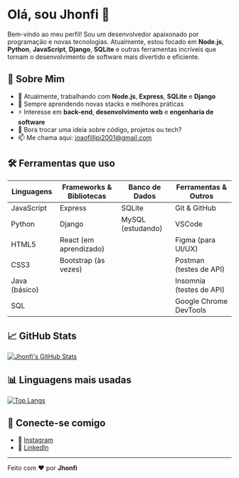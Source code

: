 # Olá, sou **Jhonfi** 👋

Bem-vindo ao meu perfil! Sou um desenvolvedor apaixonado por programação e novas tecnologias. Atualmente, estou focado em **Node.js**, **Python**, **JavaScript**, **Django**, **SQLite** e outras ferramentas incríveis que tornam o desenvolvimento de software mais divertido e eficiente.

## 🚀 Sobre Mim

- 🔭 Atualmente, trabalhando com **Node.js**, **Express**, **SQLite** e **Django**
- 🌱 Sempre aprendendo novas stacks e melhores práticas
- ⚡ Interesse em **back-end**, **desenvolvimento web** e **engenharia de software**
- 💬 Bora trocar uma ideia sobre código, projetos ou tech?
- 📫 Me chama aqui: [joaofillipi2001@gmail.com](mailto:joaofillipi2001@gmail.com)

## 🛠️ Ferramentas que uso

| Linguagens         | Frameworks & Bibliotecas     | Banco de Dados | Ferramentas & Outros           |
|--------------------|------------------------------|----------------|-------------------------------|
| JavaScript         | Express                      | SQLite         | Git & GitHub                  |
| Python             | Django                       | MySQL (estudando) | VSCode                        |
| HTML5              | React (em aprendizado)       |                | Figma (para UI/UX)           |
| CSS3               | Bootstrap (às vezes)         |                | Postman (testes de API)      |
| Java (básico)      |                              |                | Insomnia (testes de API)     |
| SQL                |                              |                | Google Chrome DevTools       |

## 📈 GitHub Stats

[![Jhonfi's GitHub Stats](https://github-readme-stats.vercel.app/api?username=jhonfi&show_icons=true&theme=tokyonight&count_private=true)](https://github.com/jhonfi)

## 📊 Linguagens mais usadas

[![Top Langs](https://github-readme-stats.vercel.app/api/top-langs/?username=jhonfi&layout=compact&theme=tokyonight)](https://github.com/jhonfi)

## 🔗 Conecte-se comigo

- 📸 [Instagram](https://www.instagram.com/joaofillipej/?next=%2F)
- 💼 [LinkedIn](https://www.linkedin.com/in/jo%C3%A3o-filipe-09aa84308/)

---

Feito com ❤️ por **Jhonfi**

